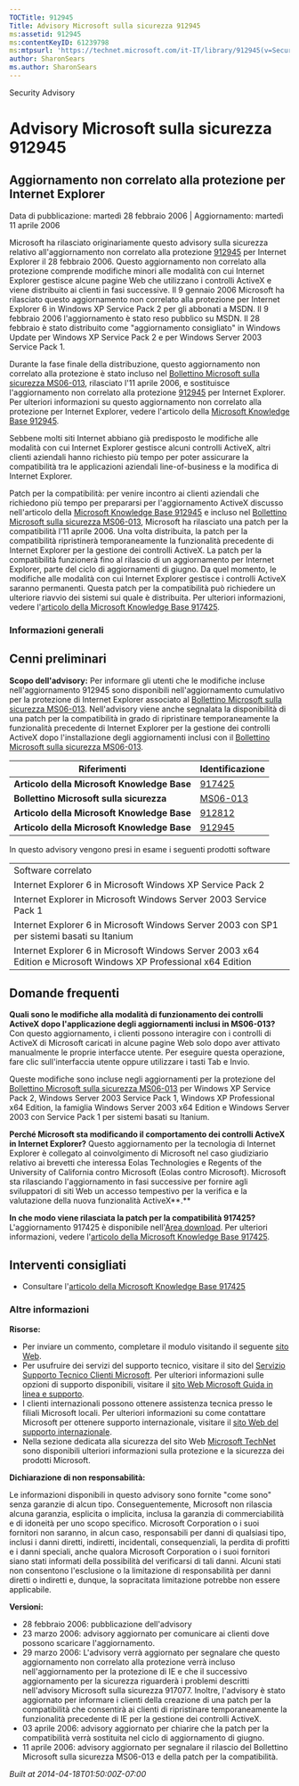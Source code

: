 ```yaml
---
TOCTitle: 912945
Title: Advisory Microsoft sulla sicurezza 912945
ms:assetid: 912945
ms:contentKeyID: 61239798
ms:mtpsurl: 'https://technet.microsoft.com/it-IT/library/912945(v=Security.10)'
author: SharonSears
ms.author: SharonSears
---
```


Security Advisory

Advisory Microsoft sulla sicurezza 912945
=========================================

Aggiornamento non correlato alla protezione per Internet Explorer
-----------------------------------------------------------------

Data di pubblicazione: martedì 28 febbraio 2006 | Aggiornamento: martedì 11 aprile 2006

Microsoft ha rilasciato originariamente questo advisory sulla sicurezza relativo all'aggiornamento non correlato alla protezione [912945](http://support.microsoft.com/kb/912945) per Internet Explorer il 28 febbraio 2006. Questo aggiornamento non correlato alla protezione comprende modifiche minori alle modalità con cui Internet Explorer gestisce alcune pagine Web che utilizzano i controlli ActiveX e viene distribuito ai clienti in fasi successive. Il 9 gennaio 2006 Microsoft ha rilasciato questo aggiornamento non correlato alla protezione per Internet Explorer 6 in Windows XP Service Pack 2 per gli abbonati a MSDN. Il 9 febbraio 2006 l'aggiornamento è stato reso pubblico su MSDN. Il 28 febbraio è stato distribuito come "aggiornamento consigliato" in Windows Update per Windows XP Service Pack 2 e per Windows Server 2003 Service Pack 1.

Durante la fase finale della distribuzione, questo aggiornamento non correlato alla protezione è stato incluso nel [Bollettino Microsoft sulla sicurezza MS06-013](http://technet.microsoft.com/security/bulletin/ms06-013), rilasciato l'11 aprile 2006, e sostituisce l'aggiornamento non correlato alla protezione [912945](http://support.microsoft.com/kb/912945) per Internet Explorer. Per ulteriori informazioni su questo aggiornamento non correlato alla protezione per Internet Explorer, vedere l'articolo della [Microsoft Knowledge Base 912945](http://support.microsoft.com/kb/912945).

Sebbene molti siti Internet abbiano già predisposto le modifiche alle modalità con cui Internet Explorer gestisce alcuni controlli ActiveX, altri clienti aziendali hanno richiesto più tempo per poter assicurare la compatibilità tra le applicazioni aziendali line-of-business e la modifica di Internet Explorer.

Patch per la compatibilità: per venire incontro ai clienti aziendali che richiedono più tempo per prepararsi per l'aggiornamento ActiveX discusso nell'articolo della [Microsoft Knowledge Base 912945](http://support.microsoft.com/kb/912945) e incluso nel [Bollettino Microsoft sulla sicurezza MS06-013](http://technet.microsoft.com/security/bulletin/ms06-013), Microsoft ha rilasciato una patch per la compatibilità l'11 aprile 2006. Una volta distribuita, la patch per la compatibilità ripristinerà temporaneamente la funzionalità precedente di Internet Explorer per la gestione dei controlli ActiveX. La patch per la compatibilità funzionerà fino al rilascio di un aggiornamento per Internet Explorer, parte del ciclo di aggiornamenti di giugno. Da quel momento, le modifiche alle modalità con cui Internet Explorer gestisce i controlli ActiveX saranno permanenti. Questa patch per la compatibilità può richiedere un ulteriore riavvio dei sistemi sui quale è distribuita. Per ulteriori informazioni, vedere l'[articolo della Microsoft Knowledge Base 917425](http://support.microsoft.com/kb/917425).

### Informazioni generali

Cenni preliminari
-----------------

<span></span>
**Scopo dell'advisory:** Per informare gli utenti che le modifiche incluse nell'aggiornamento 912945 sono disponibili nell'aggiornamento cumulativo per la protezione di Internet Explorer associato al [Bollettino Microsoft sulla sicurezza MS06-013](http://technet.microsoft.com/security/bulletin/ms06-013). Nell'advisory viene anche segnalata la disponibilità di una patch per la compatibilità in grado di ripristinare temporaneamente la funzionalità precedente di Internet Explorer per la gestione dei controlli ActiveX dopo l'installazione degli aggiornamenti inclusi con il [Bollettino Microsoft sulla sicurezza MS06-013](http://technet.microsoft.com/security/bulletin/ms06-013).

| Riferimenti                                 | Identificazione                                                     |
|---------------------------------------------|---------------------------------------------------------------------|
| **Articolo della Microsoft Knowledge Base** | [917425](http://support.microsoft.com/kb/917425)                    |
| **Bollettino Microsoft sulla sicurezza**    | [MS06-013](http://technet.microsoft.com/security/bulletin/ms06-013) |
| **Articolo della Microsoft Knowledge Base** | [912812](http://support.microsoft.com/kb/912812)                    |
| **Articolo della Microsoft Knowledge Base** | [912945](http://support.microsoft.com/kb/912945)                    |

In questo advisory vengono presi in esame i seguenti prodotti software

|                                                                                                                  |
|------------------------------------------------------------------------------------------------------------------|
| Software correlato                                                                                               |
| Internet Explorer 6 in Microsoft Windows XP Service Pack 2                                                       |
| Internet Explorer in Microsoft Windows Server 2003 Service Pack 1                                                |
| Internet Explorer 6 in Microsoft Windows Server 2003 con SP1 per sistemi basati su Itanium                       |
| Internet Explorer 6 in Microsoft Windows Server 2003 x64 Edition e Microsoft Windows XP Professional x64 Edition |

Domande frequenti
-----------------

<span></span>
**Quali sono le modifiche alla modalità di funzionamento dei controlli ActiveX dopo l'applicazione degli aggiornamenti inclusi in MS06-013?**
Con questo aggiornamento, i clienti possono interagire con i controlli di ActiveX di Microsoft caricati in alcune pagine Web solo dopo aver attivato manualmente le proprie interfacce utente. Per eseguire questa operazione, fare clic sull'interfaccia utente oppure utilizzare i tasti Tab e Invio.

Queste modifiche sono incluse negli aggiornamenti per la protezione del [Bollettino Microsoft sulla sicurezza MS06-013](http://technet.microsoft.com/security/bulletin/ms06-013) per Windows XP Service Pack 2, Windows Server 2003 Service Pack 1, Windows XP Professional x64 Edition, la famiglia Windows Server 2003 x64 Edition e Windows Server 2003 con Service Pack 1 per sistemi basati su Itanium.

**Perché Microsoft sta modificando il comportamento dei controlli ActiveX in Internet Explorer?**
Questo aggiornamento per la tecnologia di Internet Explorer è collegato al coinvolgimento di Microsoft nel caso giudiziario relativo ai brevetti che interessa Eolas Technologies e Regents of the University of California contro Microsoft (Eolas contro Microsoft). Microsoft sta rilasciando l'aggiornamento in fasi successive per fornire agli sviluppatori di siti Web un accesso tempestivo per la verifica e la valutazione della nuova funzionalità ActiveX**.**

**In che modo viene rilasciata la patch per la compatibilità 917425?**
L'aggiornamento 917425 è disponibile nell'[Area download](http://www.microsoft.com/downloads/search.aspx?displaylang=it). Per ulteriori informazioni, vedere l'[articolo della Microsoft Knowledge Base 917425](http://support.microsoft.com/kb/917425).

Interventi consigliati
----------------------

<span></span>
-   Consultare l'[articolo della Microsoft Knowledge Base 917425](http://support.microsoft.com/kb/917425)

### Altre informazioni

**Risorse:**

-   Per inviare un commento, completare il modulo visitando il seguente [sito Web](https://support.microsoft.com/common/survey.aspx?scid=sw;en;1257&amp;showpage=1&amp;ws=technet&amp;sd=tech).
-   Per usufruire dei servizi del supporto tecnico, visitare il sito del [Servizio Supporto Tecnico Clienti Microsoft](http://go.microsoft.com/fwlink/?linkid=21131). Per ulteriori informazioni sulle opzioni di supporto disponibili, visitare il [sito Web Microsoft Guida in linea e supporto](http://support.microsoft.com/).
-   I clienti internazionali possono ottenere assistenza tecnica presso le filiali Microsoft locali. Per ulteriori informazioni su come contattare Microsoft per ottenere supporto internazionale, visitare il [sito Web del supporto internazionale](http://go.microsoft.com/fwlink/?linkid=21155).
-   Nella sezione dedicata alla sicurezza del sito Web [Microsoft TechNet](http://www.microsoft.com/italy/technet) sono disponibili ulteriori informazioni sulla protezione e la sicurezza dei prodotti Microsoft.

**Dichiarazione di non responsabilità:**

Le informazioni disponibili in questo advisory sono fornite "come sono" senza garanzie di alcun tipo. Conseguentemente, Microsoft non rilascia alcuna garanzia, esplicita o implicita, inclusa la garanzia di commerciabilità e di idoneità per uno scopo specifico. Microsoft Corporation o i suoi fornitori non saranno, in alcun caso, responsabili per danni di qualsiasi tipo, inclusi i danni diretti, indiretti, incidentali, consequenziali, la perdita di profitti e i danni speciali, anche qualora Microsoft Corporation o i suoi fornitori siano stati informati della possibilità del verificarsi di tali danni. Alcuni stati non consentono l'esclusione o la limitazione di responsabilità per danni diretti o indiretti e, dunque, la sopracitata limitazione potrebbe non essere applicabile.

**Versioni:**

-   28 febbraio 2006: pubblicazione dell'advisory
-   23 marzo 2006: advisory aggiornato per comunicare ai clienti dove possono scaricare l'aggiornamento.
-   29 marzo 2006: L'advisory verrà aggiornato per segnalare che questo aggiornamento non correlato alla protezione verrà incluso nell'aggiornamento per la protezione di IE e che il successivo aggiornamento per la sicurezza riguarderà i problemi descritti nell'advisory Microsoft sulla sicurezza 917077. Inoltre, l'advisory è stato aggiornato per informare i clienti della creazione di una patch per la compatibilità che consentirà ai clienti di ripristinare temporaneamente la funzionalità precedente di IE per la gestione dei controlli ActiveX.
-   03 aprile 2006: advisory aggiornato per chiarire che la patch per la compatibilità verrà sostituita nel ciclo di aggiornamento di giugno.
-   11 aprile 2006: advisory aggiornato per segnalare il rilascio del Bollettino Microsoft sulla sicurezza MS06-013 e della patch per la compatibilità.

*Built at 2014-04-18T01:50:00Z-07:00*
